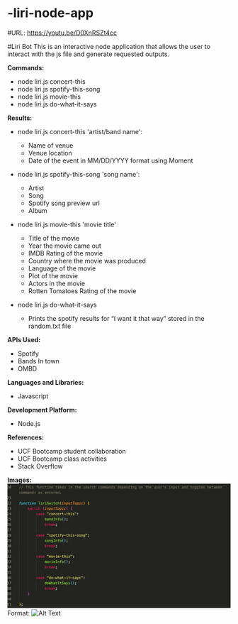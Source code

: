 # -liri-node-app

#URL: https://youtu.be/D0XnRSZt4cc

#Liri Bot
This is an interactive node application that allows the user to interact with the js file and generate requested outputs.

**Commands:**
* node liri.js concert-this
* node liri.js spotify-this-song
* node liri.js movie-this
* node liri.js do-what-it-says

**Results:**
* node liri.js concert-this 'artist/band name':
    * Name of venue
    * Venue location
    * Date of the event in MM/DD/YYYY format using Moment

* node liri.js spotify-this-song 'song name':
    * Artist
    * Song
    * Spotify song preview url
    * Album

* node liri.js movie-this 'movie title'
    * Title of the movie
    * Year the movie came out
    * IMDB Rating of the movie
    * Country where the movie was produced
    * Language of the movie
    * Plot of the movie
    * Actors in the movie
    * Rotten Tomatoes Rating of the movie

* node liri.js do-what-it-says
    * Prints the spotify results for “I want it that way” stored in the random.txt file

**APIs Used:**
* Spotify
* Bands In town
* OMBD

**Languages and Libraries:**
* Javascript

**Development Platform:**
* Node.js

**References:**
* UCF Bootcamp student collaboration
* UCF Bootcamp class activities
* Stack Overflow 

**Images:**
![GitHub Logo](/Images/liri-switch.png)
Format: ![Alt Text](url)